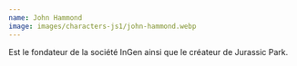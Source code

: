 ```yaml
---
name: John Hammond
image: images/characters-js1/john-hammond.webp
---
```

Est le fondateur de la société InGen ainsi que le créateur de Jurassic Park.